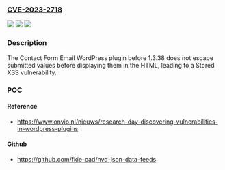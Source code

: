### [CVE-2023-2718](https://cve.mitre.org/cgi-bin/cvename.cgi?name=CVE-2023-2718)
![](https://img.shields.io/static/v1?label=Product&message=Contact%20Form%20Email&color=blue)
![](https://img.shields.io/static/v1?label=Version&message=0%3C%201.3.38%20&color=brighgreen)
![](https://img.shields.io/static/v1?label=Vulnerability&message=CWE-79%20Cross-Site%20Scripting%20(XSS)&color=brighgreen)

### Description

The Contact Form Email WordPress plugin before 1.3.38 does not escape submitted values before displaying them in the HTML, leading to a Stored XSS vulnerability.

### POC

#### Reference
- https://www.onvio.nl/nieuws/research-day-discovering-vulnerabilities-in-wordpress-plugins

#### Github
- https://github.com/fkie-cad/nvd-json-data-feeds

